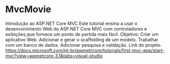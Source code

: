 # MvcMovie
Introdução ao ASP.NET Core MVC Este tutorial ensina a usar o desenvolvimento Web do ASP.NET Core MVC com controladores e exibições,que fornece um ponto de partida mais fácil.
Objetivo: 
Criar um aplicativo Web.
Adicionar e gerar o scaffolding de um modelo.
Trabalhar com um banco de dados. 
Adicionar pesquisa e validação. 
Link do projeto. https://docs.microsoft.com/pt-br/aspnet/core/tutorials/first-mvc-app/start-mvc?view=aspnetcore-3.1&tabs=visual-studio

